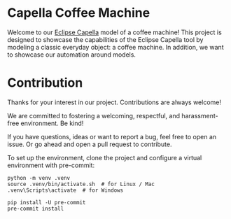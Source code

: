 <!--
 ~ Copyright DB Netz AG and contributors
 ~ SPDX-License-Identifier: Apache-2.0
 -->

# Capella Coffee Machine

Welcome to our [Eclipse Capella](https://www.eclipse.org/capella/) model of a coffee machine!
This project is designed to showcase the capabilities of the Eclipse Capella tool by modeling a classic everyday object: a coffee machine.
In addition, we want to showcase our automation around models.

# Contribution

Thanks for your interest in our project. Contributions are always welcome!

We are committed to fostering a welcoming, respectful, and harassment-free environment. Be kind!

If you have questions, ideas or want to report a bug, feel free to open an issue.
Or go ahead and open a pull request to contribute.

To set up the environment, clone the project and configure a virtual environment with pre-commit:

```
python -m venv .venv
source .venv/bin/activate.sh  # for Linux / Mac
.venv\Scripts\activate  # for Windows

pip install -U pre-commit
pre-commit install
```
